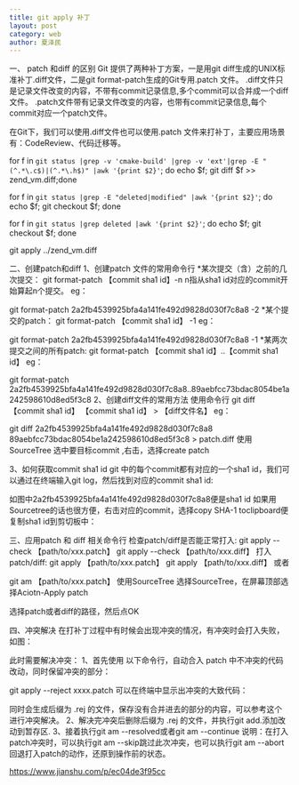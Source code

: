 ```yaml
---
title: git apply 补丁
layout: post
category: web
author: 夏泽民
---
```

一、 patch 和diff 的区别
Git 提供了两种补丁方案，一是用git diff生成的UNIX标准补丁.diff文件，二是git format-patch生成的Git专用.patch 文件。
.diff文件只是记录文件改变的内容，不带有commit记录信息,多个commit可以合并成一个diff文件。
.patch文件带有记录文件改变的内容，也带有commit记录信息,每个commit对应一个patch文件。

在Git下，我们可以使用.diff文件也可以使用.patch 文件来打补丁，主要应用场景有：CodeReview、代码迁移等。

for f in `git status |grep -v 'cmake-build' |grep -v 'ext'|grep -E "(^.*\.c$)|(^.*\.h$)" |awk '{print $2}'`; do echo $f; git diff $f >> zend_vm.diff;done

for f in `git status |grep -E "deleted|modified" |awk '{print $2}'`; do echo $f; git checkout $f; done

for f in `git status |grep deleted |awk '{print $2}'`; do echo $f; git checkout $f; done
 
git apply  ../zend_vm.diff

<!-- more -->
二、创建patch和diff
1、创建patch 文件的常用命令行
*某次提交（含）之前的几次提交：
git format-patch 【commit sha1 id】-n
n指从sha1 id对应的commit开始算起n个提交。
eg：

git format-patch  2a2fb4539925bfa4a141fe492d9828d030f7c8a8 -2
*某个提交的patch：
git format-patch 【commit sha1 id】 -1
eg：

git format-patch  2a2fb4539925bfa4a141fe492d9828d030f7c8a8 -1
*某两次提交之间的所有patch:
git format-patch 【commit sha1 id】..【commit sha1 id】 
eg：

git format-patch  2a2fb4539925bfa4a141fe492d9828d030f7c8a8..89aebfcc73bdac8054be1a242598610d8ed5f3c8
2、创建diff文件的常用方法
使用命令行
git diff  【commit sha1 id】 【commit sha1 id】 >  【diff文件名】
eg：

git diff  2a2fb4539925bfa4a141fe492d9828d030f7c8a8  89aebfcc73bdac8054be1a242598610d8ed5f3c8 > patch.diff
使用SourceTree
选中要目标commit ,右击，选择create patch



3、如何获取commit sha1 id
git 中的每个commit都有对应的一个sha1 id，我们可以通过在终端输入git log，然后找到对应的commit sha1 id:

如图中2a2fb4539925bfa4a141fe492d9828d030f7c8a8便是sha1 id
如果用Sourcetree的话也很方便，右击对应的commit，选择copy SHA-1 toclipboard便复制sha1 id到剪切板中：


三、应用patch 和 diff
相关命令行
检查patch/diff是否能正常打入:
git apply --check 【path/to/xxx.patch】
git apply --check 【path/to/xxx.diff】
打入patch/diff:
git apply 【path/to/xxx.patch】
git apply 【path/to/xxx.diff】
或者

git  am 【path/to/xxx.patch】
使用SourceTree
选择SourceTree，在屏幕顶部选择Aciotn-Apply patch



选择patch或者diff的路径，然后点OK



四、冲突解决
在打补丁过程中有时候会出现冲突的情况，有冲突时会打入失败，如图：



此时需要解决冲突：
1、首先使用 以下命令行，自动合入 patch 中不冲突的代码改动，同时保留冲突的部分：

git  apply --reject  xxxx.patch
可以在终端中显示出冲突的大致代码：

同时会生成后缀为 .rej 的文件，保存没有合并进去的部分的内容，可以参考这个进行冲突解决。
2、解决完冲突后删除后缀为 .rej 的文件，并执行git add.添加改动到暂存区.
3、接着执行git am --resolved或者git am --continue
说明：在打入patch冲突时，可以执行git am --skip跳过此次冲突，也可以执行git am --abort回退打入patch的动作，还原到操作前的状态。

https://www.jianshu.com/p/ec04de3f95cc